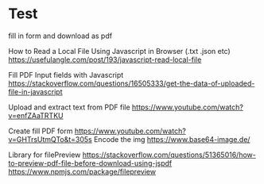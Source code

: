 # Test
fill in form and download as pdf

How to Read a Local File Using Javascript in Browser (.txt .json etc)
https://usefulangle.com/post/193/javascript-read-local-file

Fill PDF Input fields with Javascript
https://stackoverflow.com/questions/16505333/get-the-data-of-uploaded-file-in-javascript

Upload and extract text from PDF file
https://www.youtube.com/watch?v=enfZAaTRTKU

Create fill PDF form
https://www.youtube.com/watch?v=GHTrsUtmQTo&t=305s
Encode the img
https://www.base64-image.de/

Library for filePreview
https://stackoverflow.com/questions/51365016/how-to-preview-pdf-file-before-download-using-jspdf
https://www.npmjs.com/package/filepreview

